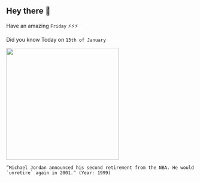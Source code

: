 ## Hey there 👋
Have an amazing `Friday` ⚡⚡⚡

Did you know Today on `13th of January`
 
 [<img src="https://i.ytimg.com/vi/9MZqPZpWBYI/hqdefault.jpg" width="300" />](http://nba.com/history/top-moments/2001-jordan-return-wizards) 
 ```
“Michael Jordan announced his second retirement from the NBA. He would `unretire` again in 2001.” (Year: 1999)
```
